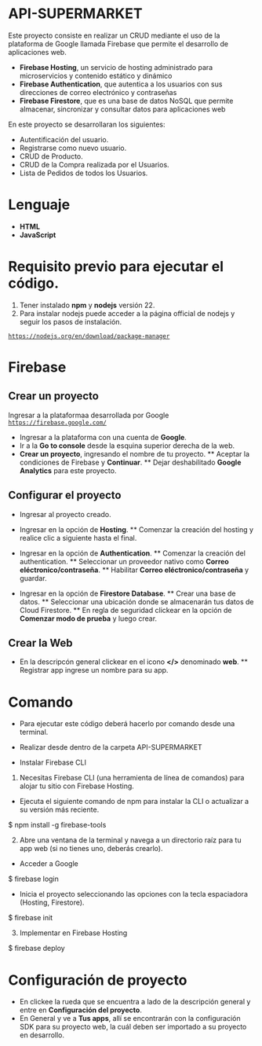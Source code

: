 # API-SUPERMARKET

Este proyecto consiste en realizar un CRUD mediante el uso de la plataforma de Google llamada Firebase que permite el desarrollo de aplicaciones web.

* **Firebase Hosting**, un servicio de hosting administrado para microservicios y contenido estático y dinámico
* **Firebase Authentication**, que autentica a los usuarios con sus direcciones de correo electrónico y contraseñas 
* **Firebase Firestore**, que es una base de datos NoSQL que permite almacenar, sincronizar y consultar datos para aplicaciones web

En este proyecto se desarrollaran los siguientes:

* Autentificación del usuario.
* Registrarse como nuevo usuario.
* CRUD de Producto.
* CRUD de la Compra realizada por el Usuarios.
* Lista de Pedidos de todos los Usuarios.

# Lenguaje

- **HTML**
- **JavaScript**

# Requisito previo para ejecutar el código.

1. Tener instalado **npm** y **nodejs** versión 22.
2. Para instalar nodejs puede acceder a la página official de nodejs y seguir los pasos de instalación.

<code>https://nodejs.org/en/download/package-manager</code>

# Firebase

## Crear un proyecto

Ingresar a la plataformaa desarrollada por Google <code>https://firebase.google.com/</code>

* Ingresar a la plataforma con una cuenta de **Google**.
* Ir a la **Go to console** desde la esquina superior derecha de la web.
* **Crear un proyecto**, ingresando el nombre de tu proyecto.
  ** Aceptar la condiciones  de Firebase y **Continuar**.
  ** Dejar deshabilitado **Google Analytics** para este proyecto.

## Configurar el proyecto

* Ingresar al proyecto creado.

* Ingresar en la opción de **Hosting**.
  ** Comenzar la creación del hosting y realice clic a siguiente hasta el final.

* Ingresar en la opción de **Authentication**.
  ** Comenzar la creación del authentication.
  ** Seleccionar un proveedor nativo como **Correo eléctronico/contraseña**.
  ** Habilitar **Correo eléctronico/contraseña** y guardar.

* Ingresar en la opción de **Firestore Database**.
  ** Crear una base de datos.
  ** Seleccionar una ubicación donde se almacenarán tus datos de Cloud Firestore.
  ** En regla de seguridad clickear en la opción de **Comenzar modo de prueba** y luego crear.

## Crear la Web

* En la descripcón general clickear en el icono **</>** denominado **web**.
  ** Registrar app ingrese un nombre para su app.
  
  
# Comando

- Para ejecutar este código deberá hacerlo por comando desde una terminal.
  
- Realizar desde dentro de la carpeta API-SUPERMARKET

* Instalar Firebase CLI
  
 1. Necesitas Firebase CLI (una herramienta de línea de comandos) para alojar tu sitio con Firebase Hosting.

  - Ejecuta el siguiente comando de npm para instalar la CLI o actualizar a su versión más reciente.

  $ npm install -g firebase-tools

 2. Abre una ventana de la terminal y navega a un directorio raíz para tu app web (si no tienes uno, deberás crearlo).

 - Acceder a Google

 $ firebase login

 - Inicia el proyecto seleccionando las opciones con la tecla espaciadora (Hosting, Firestore).
 
 $ firebase init

 3. Implementar en Firebase Hosting

 $ firebase deploy

# Configuración de proyecto

- En clickee la rueda que se encuentra a lado de la descripción general y entre en **Configuración del proyecto**.
- En General y ve a **Tus apps**, allí se encontrarán con la configuración SDK para su proyecto web, la cuál deben ser importado a su proyecto en desarrollo.

